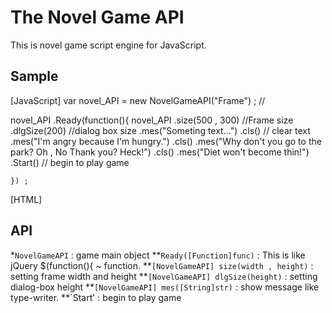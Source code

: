 The Novel Game API
========================

This is novel game script engine for JavaScript.

Sample
------
\[JavaScript\]
	var novel_API = new NovelGameAPI("Frame") ; //<div id="Frame"></div>
	novel_API .Ready(function(){
		novel_API
			.size(500 , 300)	//Frame size
			.dlgSize(200)		//dialog box size
			.mes("Someting text...")
			.cls()				//  clear text
			.mes("I'm angry because I'm hungry.")
			.cls()
			.mes("Why don't you go to the park? Oh , No Thank you? Heck!")
			.cls()
			.mes("Diet won't become thin!")
			.Start()			// begin to play game
			
	}) ;

\[HTML\]
		<div id="NobelGameFrame" class="NobelGameFrame">
			<div class="Name"></div>
			<div class="Content" selection="false"></div>
		</div>

API
---

 *`NovelGameAPI` : game main object
 **`Ready([Function]func)` : This is like jQuery $(function(){ ~ function.
 **`[NovelGameAPI] size(width , height)` : setting frame width and height
 **`[NovelGameAPI] dlgSize(height)` : setting dialog-box height
 **`[NovelGameAPI] mes([String]str)` : show message like type-writer.
 **`Start' : begin to play game